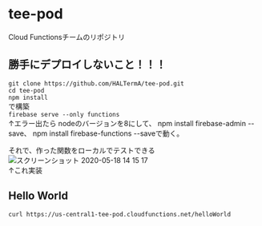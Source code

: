 # tee-pod

Cloud Functionsチームのリポジトリ  
## <span style="red">勝手にデプロイしないこと！！！</span>
`git clone https://github.com/HALTermA/tee-pod.git`  
`cd tee-pod`  
`npm install`  
で構築  
`firebase serve --only functions`  
↑エラー出たら
nodeのバージョンを8にして、
npm install firebase-admin --save、
npm install firebase-functions --saveで動く。

それで、作った関数をローカルでテストできる
![スクリーンショット 2020-05-18 14 15 17](https://user-images.githubusercontent.com/35944813/85245180-c0ffec80-b481-11ea-80df-849c2de6ac2d.png)  
↑これ実装

## Hello World
`curl https://us-central1-tee-pod.cloudfunctions.net/helloWorld`

